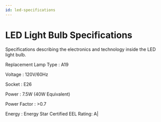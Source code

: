 ```yaml
---
id: led-specifications
---
```


# LED Light Bulb Specifications

Specifications describing the electronics and technology inside the LED light bulb.

Replacement Lamp Type
: A19

Voltage
: 120V/60Hz

Socket
: E26

Power
: 7.5W (40W Equivalent)

Power Factor
: >0.7

Energy
: Energy Star Certified EEL Rating: A|

<p data-conref="../xdita/intro-product.dita#intro-product/warning" />
